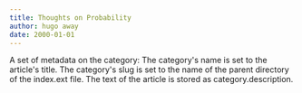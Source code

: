 ```yaml
---
title: Thoughts on Probability
author: hugo away
date: 2000-01-01
---
```


A set of metadata on the category:
    The category's name is set to the article's title.
    The category's slug is set to the name of the parent directory of the index.ext file.
    The text of the article is stored as category.description.

